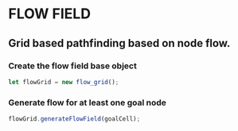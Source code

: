 # FLOW FIELD

## Grid based pathfinding based on node flow.

### Create the flow field base object
```javascript
let flowGrid = new flow_grid();
```

### Generate flow for at least one goal node
```javascript
flowGrid.generateFlowField(goalCell);
```